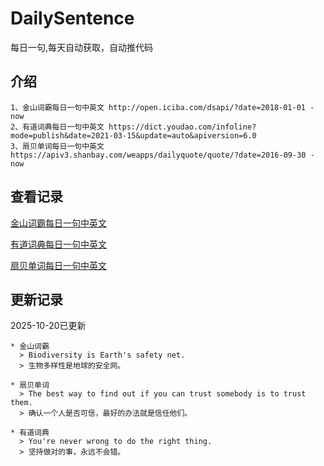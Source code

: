 # DailySentence

每日一句,每天自动获取，自动推代码

## 介绍

```
1、金山词霸每日一句中英文 http://open.iciba.com/dsapi/?date=2018-01-01 - now
2、有道词典每日一句中英文 https://dict.youdao.com/infoline?mode=publish&date=2021-03-15&update=auto&apiversion=6.0
3、扇贝单词每日一句中英文 https://apiv3.shanbay.com/weapps/dailyquote/quote/?date=2016-09-30 - now
```

## 查看记录

[金山词霸每日一句中英文](./data/iciba/)

[有道词典每日一句中英文](./data/youdao/)

[扇贝单词每日一句中英文](./data/shanbay/)

## 更新记录
2025-10-20已更新 
```
* 金山词霸
  > Biodiversity is Earth's safety net. 
  > 生物多样性是地球的安全网。

* 扇贝单词
  > The best way to find out if you can trust somebody is to trust them.
  > 确认一个人是否可信，最好的办法就是信任他们。

* 有道词典
  > You're never wrong to do the right thing.
  > 坚持做对的事，永远不会错。

```
